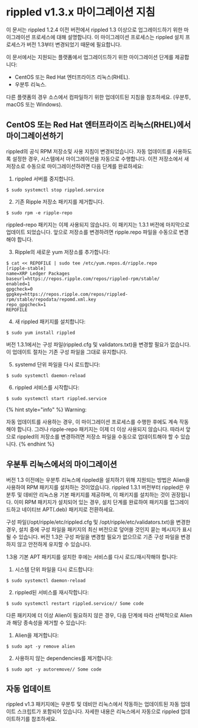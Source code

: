 # rippled v1.3.x 마이그레이션 지침

이 문서는 rippled 1.2.4 이전 버전에서 rippled 1.3 이상으로 업그레이드하기 위한 마이그레이션 프로세스에 대해 설명합니다. 이 마이그레이션 프로세스는 rippled 설치 프로세스가 버전 1.3부터 변경되었기 때문에 필요합니다.

이 문서에서는 지원되는 플랫폼에서 업그레이드하기 위한 마이그레이션 단계를 제공합니다:

* CentOS 또는 Red Hat 엔터프라이즈 리눅스(RHEL).&#x20;
* 우분투 리눅스.&#x20;

다른 플랫폼의 경우 소스에서 컴파일하기 위한 업데이트된 지침을 참조하세요. (우분투, macOS 또는 Windows).

## CentOS 또는 Red Hat 엔터프라이즈 리눅스(RHEL)에서 마이그레이션하기&#x20;

rippled의 공식 RPM 저장소및 사용 지침이 변경되었습니다. 자동 업데이트를 사용하도록 설정한 경우, 시스템에서 마이그레이션을 자동으로 수행합니다. 이전 저장소에서 새 저장소로 수동으로 마이그레이션하려면 다음 단계를 완료하세요:

1. rippled 서버를 중지합니다.

```
$ sudo systemctl stop rippled.service
```

2. 기존 Ripple 저장소 패키지를 제거합니다.

```
$ sudo rpm -e ripple-repo
```

rippled-repo 패키지는 이제 사용되지 않습니다. 이 패키지는 1.3.1 버전에 마지막으로 업데이트 되었습니다. 앞으로 저장소를 변경하려면 ripple.repo 파일을 수동으로 변경해야 합니다.

3. Ripple의 새로운 yum 저장소를 추가합니다:

```
$ cat << REPOFILE | sudo tee /etc/yum.repos.d/ripple.repo
[ripple-stable]
name=XRP Ledger Packages
baseurl=https://repos.ripple.com/repos/rippled-rpm/stable/
enabled=1
gpgcheck=0
gpgkey=https://repos.ripple.com/repos/rippled-rpm/stable/repodata/repomd.xml.key
repo_gpgcheck=1
REPOFILE
```

4. 새 rippled 패키지를 설치합니다:

```
$ sudo yum install rippled
```

버전 1.3.1에서는 구성 파일(rippled.cfg 및 validators.txt)을 변경할 필요가 없습니다. 이 업데이트 절차는 기존 구성 파일을 그대로 유지합니다.

5. systemd 단위 파일을 다시 로드합니다:

```
$ sudo systemctl daemon-reload
```

6. rippled 서비스를 시작합니다:

```
$ sudo systemctl start rippled.service
```

{% hint style="info" %}
Warning:

자동 업데이트를 사용하는 경우, 이 마이그레이션 프로세스를 수행한 후에도 계속 작동해야 합니다. 그러나 ripple-repo 패키지는 이제 더 이상 사용되지 않습니다. 따라서 앞으로 rippled의 저장소를 변경하려면 저장소 파일을 수동으로 업데이트해야 할 수 있습니다.
{% endhint %}

## 우분투 리눅스에서의 마이그레이션&#x20;

버전 1.3 이전에는 우분투 리눅스에 rippled을 설치하기 위해 지원되는 방법은 Alien을 사용하여 RPM 패키지를 설치하는 것이었습니다. rippled 1.3.1 버전부터 rippled은 우분투 및 데비안 리눅스용 기본 패키지를 제공하며, 이 패키지를 설치하는 것이 권장됩니다. 이미 RPM 패키지가 설치되어 있는 경우, 설치 단계를 완료하여 패키지를 업그레이드하고 네이티브 APT(.deb) 패키지로 전환하세요.

구성 파일(/opt/ripple/etc/rippled.cfg 및 /opt/ripple/etc/validators.txt)을 변경한 경우, 설치 중에 구성 파일을 패키지의 최신 버전으로 덮어쓸 것인지 묻는 메시지가 표시될 수 있습니다. 버전 1.3은 구성 파일을 변경할 필요가 없으므로 기존 구성 파일을 변경하지 않고 안전하게 유지할 수 있습니다.

1.3용 기본 APT 패키지를 설치한 후에는 서비스를 다시 로드/재시작해야 합니다:

1. 시스템 단위 파일을 다시 로드합니다:

```
$ sudo systemctl daemon-reload
```

2. rippled된 서비스를 재시작합니다:

```
$ sudo systemctl restart rippled.service// Some code
```

다른 패키지에 더 이상 Alien이 필요하지 않은 경우, 다음 단계에 따라 선택적으로 Alien과 해당 종속성을 제거할 수 있습니다:

1. Alien을 제거합니다:

```
$ sudo apt -y remove alien
```

2. 사용하지 않는 dependencies를 제거합니다:

```
$ sudo apt -y autoremove// Some code
```

## 자동 업데이트&#x20;

rippled v1.3 패키지에는 우분투 및 데비안 리눅스에서 작동하는 업데이트된 자동 업데이트 스크립트가 포함되어 있습니다. 자세한 내용은 리눅스에서 자동으로 rippled 업데이트하기를 참조하세요.
